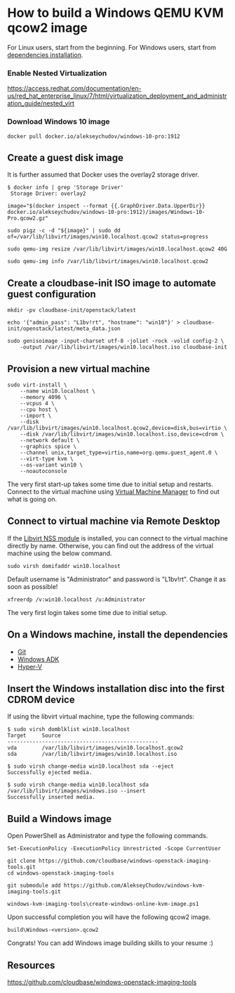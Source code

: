 # How to build a Windows QEMU KVM qcow2 image

For Linux users, start from the beginning. For Windows users, start from [dependencies installation](https://github.com/AlekseyChudov/windows-kvm-imaging-tools/blob/master/README.md#on-a-windows-machine-install-the-dependencies).


### Enable Nested Virtualization

https://access.redhat.com/documentation/en-us/red_hat_enterprise_linux/7/html/virtualization_deployment_and_administration_guide/nested_virt


### Download Windows 10 image

```
docker pull docker.io/alekseychudov/windows-10-pro:1912
```


## Create a guest disk image

It is further assumed that Docker uses the overlay2 storage driver.

```
$ docker info | grep 'Storage Driver'
 Storage Driver: overlay2
```

```
image="$(docker inspect --format {{.GraphDriver.Data.UpperDir}} docker.io/alekseychudov/windows-10-pro:1912)/images/Windows-10-Pro.qcow2.gz"

sudo pigz -c -d "${image}" | sudo dd of=/var/lib/libvirt/images/win10.localhost.qcow2 status=progress

sudo qemu-img resize /var/lib/libvirt/images/win10.localhost.qcow2 40G

sudo qemu-img info /var/lib/libvirt/images/win10.localhost.qcow2
```


## Create a cloudbase-init ISO image to automate guest configuration

```
mkdir -pv cloudbase-init/openstack/latest

echo '{"admin_pass": "L1bv!rt", "hostname": "win10"}' > cloudbase-init/openstack/latest/meta_data.json

sudo genisoimage -input-charset utf-8 -joliet -rock -volid config-2 \
    -output /var/lib/libvirt/images/win10.localhost.iso cloudbase-init
```


## Provision a new virtual machine

```
sudo virt-install \
    --name win10.localhost \
    --memory 4096 \
    --vcpus 4 \
    --cpu host \
    --import \
    --disk /var/lib/libvirt/images/win10.localhost.qcow2,device=disk,bus=virtio \
    --disk /var/lib/libvirt/images/win10.localhost.iso,device=cdrom \
    --network default \
    --graphics spice \
    --channel unix,target_type=virtio,name=org.qemu.guest_agent.0 \
    --virt-type kvm \
    --os-variant win10 \
    --noautoconsole
```

The very first start-up takes some time due to initial setup and restarts. Connect to the virtual machine using [Virtual Machine Manager](https://virt-manager.org/) to find out what is going on.


## Connect to virtual machine via Remote Desktop

If the [Libvirt NSS module](https://libvirt.org/nss.html) is installed, you can connect to the virtual machine directly by name. Otherwise, you can find out the address of the virtual machine using the below command.

```
sudo virsh domifaddr win10.localhost
```

Default username is "Administrator" and password is "L1bv!rt". Change it as soon as possible!

```
xfreerdp /v:win10.localhost /u:Administrator
```

The very first login takes some time due to initial setup.


## On a Windows machine, install the dependencies

- [Git](https://git-scm.com/downloads)
- [Windows ADK](https://docs.microsoft.com/en-us/windows-hardware/get-started/adk-install)
- [Hyper-V](https://docs.microsoft.com/en-us/virtualization/hyper-v-on-windows/quick-start/enable-hyper-v)


## Insert the Windows installation disc into the first CDROM device

If using the libvirt virtual machine, type the following commands:

```
$ sudo virsh domblklist win10.localhost
Target     Source
------------------------------------------------
vda        /var/lib/libvirt/images/win10.localhost.qcow2
sda        /var/lib/libvirt/images/win10.localhost.iso

$ sudo virsh change-media win10.localhost sda --eject
Successfully ejected media.

$ sudo virsh change-media win10.localhost sda /var/lib/libvirt/images/windows.iso --insert
Successfully inserted media.
```


## Build a Windows image

Open PowerShell as Administrator and type the following commands.

```
Set-ExecutionPolicy -ExecutionPolicy Unrestricted -Scope CurrentUser

git clone https://github.com/cloudbase/windows-openstack-imaging-tools.git
cd windows-openstack-imaging-tools

git submodule add https://github.com/AlekseyChudov/windows-kvm-imaging-tools.git

windows-kvm-imaging-tools\create-windows-online-kvm-image.ps1
```

Upon successful completion you will have the following qcow2 image.

```
build\Windows-<version>.qcow2
```

Congrats! You can add Windows image building skills to your resume :)


## Resources

https://github.com/cloudbase/windows-openstack-imaging-tools
